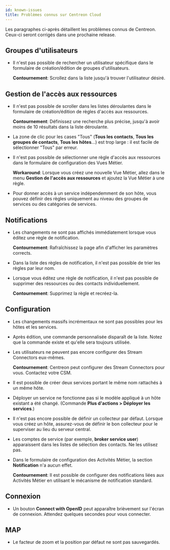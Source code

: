 ```yaml
---
id: known-issues
title: Problèmes connus sur Centreon Cloud
---
```


Les paragraphes ci-après détaillent les problèmes connus de Centreon. Ceux-ci seront corrigés dans une prochaine release.

## Groupes d'utilisateurs

* Il n'est pas possible de rechercher un utilisateur spécifique dans le formulaire de création/édition de groupes d'utilisateurs.

   **Contournement**: Scrollez dans la liste jusqu'à trouver l'utilisateur désiré.

## Gestion de l'accès aux ressources

* Il n'est pas possible de scroller dans les listes déroulantes dans le formulaire de création/édition de règles d'accès aux ressources.

   **Contournement**: Définissez une recherche plus précise, jusqu'à avoir moins de 10 résultats dans la liste déroulante.

* La zone de clic pour les cases "Tous" (**Tous les contacts**, **Tous les groupes de contacts**, **Tous les hôtes**...) est trop large : il est facile de sélectionner "Tous" par erreur.

* Il n'est pas possible de sélectionner une règle d'accès aux ressources dans le formulaire de configuration des Vues Métier.

   **Workaround**: Lorsque vous créez une nouvelle Vue Métier, allez dans le menu **Gestion de l'accès aux ressources** et ajoutez la Vue Métier à une règle.

* Pour donner accès à un service indépendemment de son hôte, vous pouvez définir des règles uniquement au niveau des groupes de services ou des catégories de services.

## Notifications

* Les changements ne sont pas affichés immédiatement lorsque vous éditez une règle de notification.

   **Contournement**:  Rafraîchissez la page afin d'afficher les paramètres corrects.

* Dans la liste des règles de notification, il n'est pas possible de trier les règles par leur nom.

* Lorsque vous éditez une règle de notification, il n'est pas possible de supprimer des ressources ou des contacts individuellement.

   **Contournement**: Supprimez la règle et recréez-la.

## Configuration

* Les changements massifs incrémentaux ne sont pas possibles pour les hôtes et les services. 

* Après édition, une commande personnalisée disparaît de la liste. Notez que la commande existe et qu'elle sera toujours utilisée.

* Les utilisateurs ne peuvent pas encore configurer des Stream Connectors eux-mêmes.

   **Contournement**: Centreon peut configurer des Stream Connectors pour vous. Contactez votre CSM.

* Il est possible de créer deux services portant le même nom rattachés à un même hôte.

* Déployer un service ne fonctionne pas si le modèle appliqué à un hôte existant a été changé. (Commande **Plus d'actions > Déployer les services**.)

* Il n'est pas encore possible de définir un collecteur par défaut. Lorsque vous créez un hôte, assurez-vous de définir le bon collecteur pour le superviser au lieu du serveur central.

* Les comptes de service (par exemple, **broker service user**) apparaissent dans les listes de sélection des contacts. Ne les utilisez pas.

* Dans le formulaire de configuration des Activités Métier, la section **Notification**  n'a aucun effet.

   **Contournement**: Il est possible de configurer des notifications liées aux Activités Métier en utilisant le mécanisme de notification standard.

## Connexion

* Un bouton **Connect with OpenID** peut apparaître brièvement sur l'écran de connexion. Attendez quelques secondes pour vous connecter.

## MAP

* Le facteur de zoom et la position par défaut ne sont pas sauvegardés.
